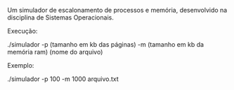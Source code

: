 Um simulador de escalonamento de processos e memória, desenvolvido na disciplina de Sistemas Operacionais.

Execução:

./simulador -p (tamanho em kb das páginas) -m (tamanho em kb da memória ram) (nome do arquivo)

Exemplo:

./simulador -p 100 -m 1000 arquivo.txt
